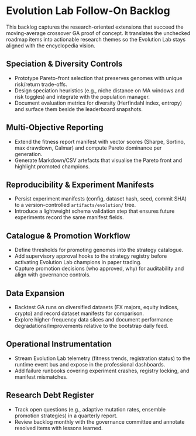 # Evolution Lab Follow-On Backlog

This backlog captures the research-oriented extensions that succeed the
moving-average crossover GA proof of concept.  It translates the
unchecked roadmap items into actionable research themes so the
Evolution Lab stays aligned with the encyclopedia vision.

## Speciation & Diversity Controls
- Prototype Pareto-front selection that preserves genomes with unique
  risk/return trade-offs.
- Design speciation heuristics (e.g., niche distance on MA windows and
  risk toggles) and integrate with the population manager.
- Document evaluation metrics for diversity (Herfindahl index, entropy)
  and surface them beside the leaderboard snapshots.

## Multi-Objective Reporting
- Extend the fitness report manifest with vector scores (Sharpe,
  Sortino, max drawdown, Calmar) and compute Pareto dominance per
  generation.
- Generate Markdown/CSV artefacts that visualise the Pareto front and
  highlight promoted champions.

## Reproducibility & Experiment Manifests
- Persist experiment manifests (config, dataset hash, seed, commit
  SHA) to a version-controlled `artifacts/evolution/` tree.
- Introduce a lightweight schema validation step that ensures future
  experiments record the same manifest fields.

## Catalogue & Promotion Workflow
- Define thresholds for promoting genomes into the strategy catalogue.
- Add supervisory approval hooks to the strategy registry before
  activating Evolution Lab champions in paper trading.
- Capture promotion decisions (who approved, why) for auditability and
  align with governance controls.

## Data Expansion
- Backtest GA runs on diversified datasets (FX majors, equity indices,
  crypto) and record dataset manifests for comparison.
- Explore higher-frequency data slices and document performance
  degradations/improvements relative to the bootstrap daily feed.

## Operational Instrumentation
- Stream Evolution Lab telemetry (fitness trends, registration status)
  to the runtime event bus and expose in the professional dashboards.
- Add failure runbooks covering experiment crashes, registry locking,
  and manifest mismatches.

## Research Debt Register
- Track open questions (e.g., adaptive mutation rates, ensemble
  promotion strategies) in a quarterly report.
- Review backlog monthly with the governance committee and annotate
  resolved items with lessons learned.
